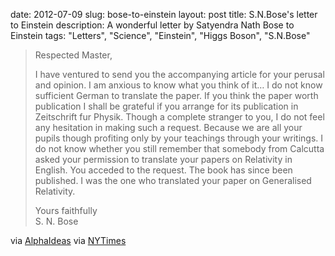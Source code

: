 date: 2012-07-09
slug: bose-to-einstein
layout: post
title: S.N.Bose's letter to Einstein
description: A wonderful letter by Satyendra Nath Bose to Einstein
tags: "Letters", "Science", "Einstein", "Higgs Boson", "S.N.Bose"


> Respected Master,
>
> I have ventured to send you the accompanying article for your perusal and opinion. I am anxious to know what you think of it… I do not know sufficient German to translate the paper. If you think the paper worth publication I shall be grateful if you arrange for its publication in Zeitschrift fur Physik. Though a complete stranger to you, I do not feel any hesitation in making such a request. Because we are all your pupils though profiting only by your teachings through your writings. I do not know whether you still remember that somebody from Calcutta asked your permission to translate your papers on Relativity in English. You acceded to the request. The book has since been published. I was the one who translated your paper on Generalised Relativity.
>
> Yours faithfully  
> S. N. Bose

via [AlphaIdeas](http://alphaideas.in/?p=1665) via [NYTimes](http://india.blogs.nytimes.com/2012/07/06/the-man-behind-boson/#more-38890)
